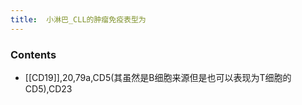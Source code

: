 ```yaml
---
title:  小淋巴_CLL的肿瘤免疫表型为
--- 
```


### Contents
- [[CD19]],20,79a,CD5(其虽然是B细胞来源但是也可以表现为T细胞的CD5),CD23

